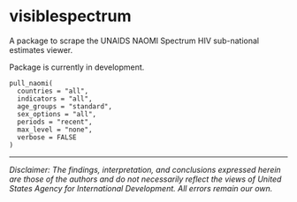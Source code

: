 # visiblespectrum
A package to scrape the UNAIDS NAOMI Spectrum HIV sub-national estimates viewer.

Package is currently in development.

```{r}
pull_naomi(
  countries = "all",
  indicators = "all",
  age_groups = "standard",
  sex_options = "all",
  periods = "recent",
  max_level = "none",
  verbose = FALSE
)
```

---
*Disclaimer: The findings, interpretation, and conclusions expressed herein are those of the authors and do not necessarily reflect the views of United States Agency for International Development. All errors remain our own.*
